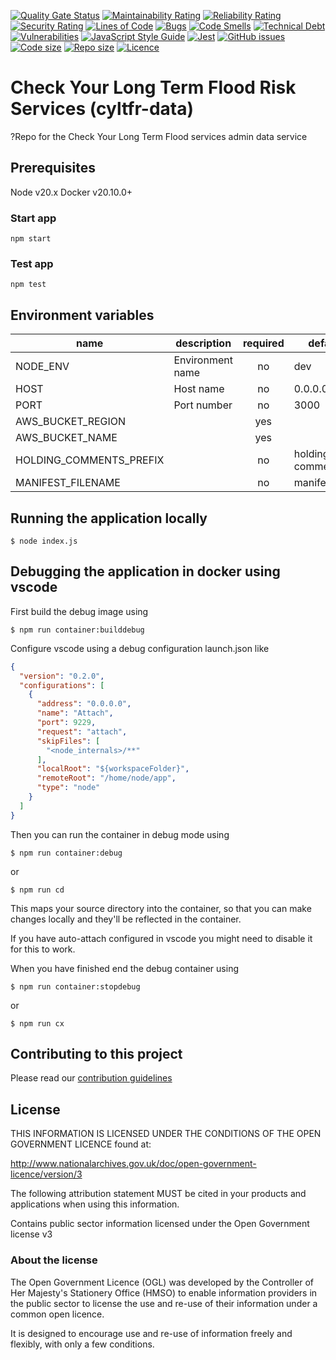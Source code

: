 [![Quality Gate Status](https://sonarcloud.io/api/project_badges/measure?project=DEFRA_cyltfr-data&metric=alert_status)](https://sonarcloud.io/dashboard?id=DEFRA_cyltfr-data)
[![Maintainability Rating](https://sonarcloud.io/api/project_badges/measure?project=DEFRA_cyltfr-data&metric=sqale_rating)](https://sonarcloud.io/dashboard?id=DEFRA_cyltfr-data)
[![Reliability Rating](https://sonarcloud.io/api/project_badges/measure?project=DEFRA_cyltfr-data&metric=reliability_rating)](https://sonarcloud.io/dashboard?id=DEFRA_cyltfr-data)
[![Security Rating](https://sonarcloud.io/api/project_badges/measure?project=DEFRA_cyltfr-data&metric=security_rating)](https://sonarcloud.io/dashboard?id=DEFRA_cyltfr-data)
[![Lines of Code](https://sonarcloud.io/api/project_badges/measure?project=DEFRA_cyltfr-data&metric=ncloc)](https://sonarcloud.io/dashboard?id=DEFRA_cyltfr-data)
[![Bugs](https://sonarcloud.io/api/project_badges/measure?project=DEFRA_cyltfr-data&metric=bugs)](https://sonarcloud.io/dashboard?id=DEFRA_cyltfr-data)
[![Code Smells](https://sonarcloud.io/api/project_badges/measure?project=DEFRA_cyltfr-data&metric=code_smells)](https://sonarcloud.io/dashboard?id=DEFRA_cyltfr-data)
[![Technical Debt](https://sonarcloud.io/api/project_badges/measure?project=DEFRA_cyltfr-data&metric=sqale_index)](https://sonarcloud.io/dashboard?id=DEFRA_cyltfr-data)
[![Vulnerabilities](https://sonarcloud.io/api/project_badges/measure?project=DEFRA_cyltfr-data&metric=vulnerabilities)](https://sonarcloud.io/dashboard?id=DEFRA_cyltfr-data)
[![JavaScript Style Guide](https://img.shields.io/badge/code_style-standard-brightgreen.svg)](https://standardjs.com)
[![Jest](https://img.shields.io/badge/tested_with-jest-99424f.svg)](https://github.com/facebook/jest)
[![GitHub issues](https://img.shields.io/github/issues/DEFRA/cyltfr-data.svg)](https://github.com/DEFRA/cyltfr-data/issues/)
[![Code size](https://img.shields.io/github/languages/code-size/DEFRA/cyltfr-data.svg)]()
[![Repo size](https://img.shields.io/github/repo-size/DEFRA/cyltfr-data.svg)]()
[![Licence](https://img.shields.io/badge/licence-OGLv3-blue.svg)](http://www.nationalarchives.gov.uk/doc/open-government-licence/version/3)

# Check Your Long Term Flood Risk Services (cyltfr-data)
?Repo for the Check Your Long Term Flood services admin data service

## Prerequisites
Node v20.x
Docker v20.10.0+

### Start app

`npm start`

### Test app

`npm test`

## Environment variables

| name                    | description      | required |        default        |                valid               | notes |
|-------------------------|------------------|:--------:|-----------------------|:----------------------------------:|-------|
| NODE_ENV                | Environment name |    no    | dev                   | dev,test,pre,prod-green,prod-blue  |       |
| HOST                    | Host name        |    no    | 0.0.0.0               |                                    |       |
| PORT                    | Port number      |    no    | 3000                  |                                    |       |
| AWS_BUCKET_REGION       |                  |    yes   |                       |                                    |       |
| AWS_BUCKET_NAME         |                  |    yes   |                       |                                    |       |
| HOLDING_COMMENTS_PREFIX |                  |    no    | holding-comments      |                                    |       |
| MANIFEST_FILENAME       |                  |    no    | manifest.json         |                                    |       |

## Running the application locally

`$ node index.js`

## Debugging the application in docker using vscode

First build the debug image using

`$ npm run container:builddebug`

Configure vscode using a debug configuration launch.json like

```json
{
  "version": "0.2.0",
  "configurations": [
    {
      "address": "0.0.0.0",
      "name": "Attach",
      "port": 9229,
      "request": "attach",
      "skipFiles": [
        "<node_internals>/**"
      ],
      "localRoot": "${workspaceFolder}",
      "remoteRoot": "/home/node/app",
      "type": "node"
    }
  ]
}
```

Then you can run the container in debug mode using

`$ npm run container:debug`

or 

`$ npm run cd`

This maps your source directory into the container, so that you can make changes locally and they'll be reflected in the container.

If you have auto-attach configured in vscode you might need to disable it for this to work.

When you have finished end the debug container using

`$ npm run container:stopdebug`

or 

`$ npm run cx`

## Contributing to this project
Please read our [contribution guidelines](https://github.com/DEFRA/cyltfr-data/blob/develop/CONTRIBUTING.md)

## License
THIS INFORMATION IS LICENSED UNDER THE CONDITIONS OF THE OPEN GOVERNMENT LICENCE found at:

http://www.nationalarchives.gov.uk/doc/open-government-licence/version/3

The following attribution statement MUST be cited in your products and applications when using this information.

Contains public sector information licensed under the Open Government license v3

### About the license
The Open Government Licence (OGL) was developed by the Controller of Her Majesty's Stationery Office (HMSO) to enable information providers in the public sector to license the use and re-use of their information under a common open licence.

It is designed to encourage use and re-use of information freely and flexibly, with only a few conditions.